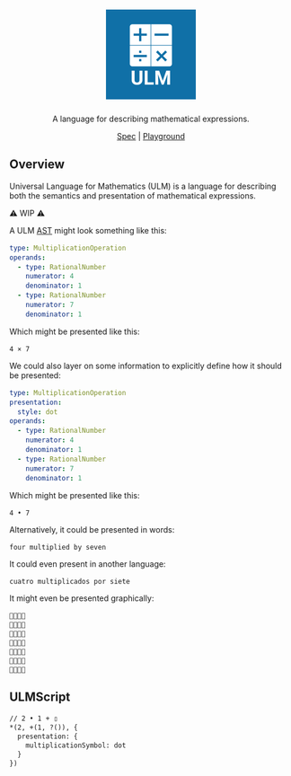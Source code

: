 <div align="center">
  <h1>
    <img src="logo.png" alt="Universal Language for Mathematics (ULM)" width="160" />
  </h1>
  <p>A language for describing mathematical expressions.</p>
  <a href="https://ulm-spec.haydn.now.sh/">Spec</a> | <a href="https://ulm-playground.haydn.now.sh">Playground</a>
</div>

## Overview

Universal Language for Mathematics (ULM) is a language for describing both the semantics and presentation of mathematical expressions.

⚠️ WIP ⚠️

A ULM [AST](https://en.wikipedia.org/wiki/Abstract_syntax_tree) might look something like this:

```yaml
type: MultiplicationOperation
operands:
  - type: RationalNumber
    numerator: 4
    denominator: 1
  - type: RationalNumber
    numerator: 7
    denominator: 1
```

Which might be presented like this:

```
4 × 7
```

We could also layer on some information to explicitly define how it should be presented:

```yaml
type: MultiplicationOperation
presentation:
  style: dot
operands:
  - type: RationalNumber
    numerator: 4
    denominator: 1
  - type: RationalNumber
    numerator: 7
    denominator: 1
```

Which might be presented like this:

```
4 • 7
```

Alternatively, it could be presented in words:

```
four multiplied by seven
```

It could even present in another language:

```
cuatro multiplicados por siete
```

It might even be presented graphically:

```
🦄🦄🦄🦄
🦄🦄🦄🦄
🦄🦄🦄🦄
🦄🦄🦄🦄
🦄🦄🦄🦄
🦄🦄🦄🦄
🦄🦄🦄🦄
```

## ULMScript

```
// 2 • 1 + ▯
*(2, +(1, ?()), {
  presentation: {
    multiplicationSymbol: dot
  }
})
```
